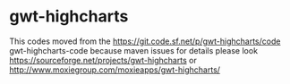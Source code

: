 # gwt-highcharts
This codes moved from the https://git.code.sf.net/p/gwt-highcharts/code gwt-highcharts-code  because maven issues
for details please look https://sourceforge.net/projects/gwt-highcharts or
http://www.moxiegroup.com/moxieapps/gwt-highcharts/
